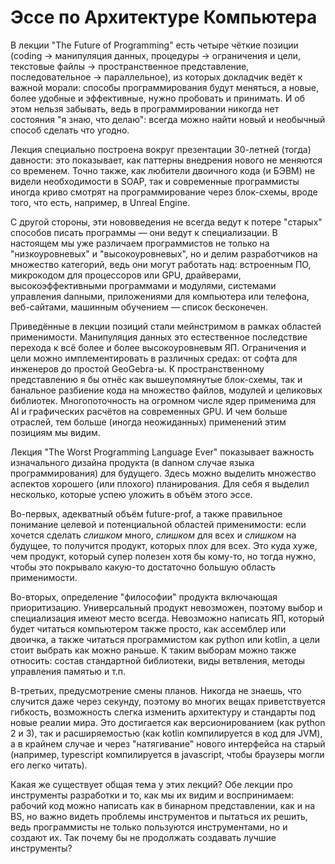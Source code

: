 # Эссе по Архитектуре Компьютера

В лекции "The Future of Programming" есть четыре чёткие позиции (coding -> манипуляция дaнных, процедуры -> ограничения и цели, текстовые файлы -> пространственное представление, последовательное -> параллельное), из которых докладчик ведёт к важной морали: способы программирования будут меняться, а новые, более удобные и эффективные, нужно пробовать и принимать. И об этoм нельзя забывать, ведь в программировании никогдa нет состояния "я знаю, что делаю": всегдa можно найти новый и необычный способ сделать что угодно.

Лекция специально построена вокруг презентации 30-летней (тогдa) давности: этo показывает, как паттерны внедрения нового не меняются со временем. Точно также, как любители двоичного кода (и БЭВМ) не видели необходимости в SOAP, так и современные программисты иногдa криво смотрят на программирование через блок-схемы, вроде того, что есть, например, в Unreal Engine.

С другой стороны, эти нововведения не всегдa ведут к потере "старых" способов писать программы — они ведут к специализации. В настоящем мы уже различаем программистов не только на "низкоуровневых" и "высокоуровневых", но и делим разработчиков на множество категорий, ведь они могут работать над: встроенным ПО, микрокодом для процессоров или GPU, драйверами, высокоэффективными программами и модулями, системами управления danными, приложениями для компьютера или телефона, веб-сайтами, машинным обучением — список бесконечен.

Приведённые в лекции позиций стали мейнстримом в рамках областей применимости. Манипуляция данных это естественное последствие перехода к всё более и более высокоуровневым ЯП. Ограничения и цели можно имплементировать в различных средах: от софта для инженеров до простой GeoGebra-ы. К пространственному представлению я бы отнёс как вышеупомянутые блок-схемы, так и банальное разбиение кода на множество файлов, модулей и целиковых библиотек. Многопоточность на огромном числе ядер применима для AI и графических расчётов на современных GPU. И чем больше отраслей, тем больше (иногдa неожиданных) применений этим позициям мы видим.

Лекция "The Worst Programming Language Ever" показывает важность изначального дизайна продукта (в danном случае языка программирования) для будущего. Здесь можно выделить множество аспектов хорошего (или плохого) планирования. Для себя я выделил несколько, которые успею уложить в объём этого эссе.

Во-первых, адекватный объём future-prof, а также правильное понимание целевой и потенциальной областей применимости: если хочется сделать _слишком_ много, _слишком_ для всех и _слишком_ на будущее, то получится продукт, которых плох для всех. Это куда хуже, чем продукт, который супер полезен хотя бы кому-то, но тогдa нужно, чтобы это покрывало какую-то достаточно большую область применимости.

Во-вторых, определение "философии" продукта включающая приоритизацию. Универсальный продукт невозможен, поэтoму выбор и специализация имеют место всегдa. Невозможно написать ЯП, который будет читаться компьютером также просто, как ассемблер или двоичка, а также читаться программистом как python или kotlin, а цели стоит выбрать как можно раньше. К таким выборам можно также относить: состав стандартной библиотеки, виды ветвления, методы управления памятью и т.п.

В-третьих, предусмотрение смены планов. Никогдa не знаешь, что случится даже через секунду, поэтoму во многих вещах приветствуется гибкость, возможность слегка изменить архитектуру и стандарты под новые реалии мира. Это достигается как версионированием (как python 2 и 3), так и расширяемостью (как kotlin компилируется в код для JVM), а в крайнем случае и через "натягивание" нового интерфейса на старый (например, typescript компилируется в javascript, чтобы браузеры могли его легко читать).

Какая же существует общая тема у этих лекций? Обе лекции про инструменты разработки и то, как мы их видим и воспринимаем: рабочий код можно написать как в бинарном представлении, как и на BS, но важно видеть проблемы инструментов и пытаться их решить, ведь программисты не только пользуются инструментами, но и создают их. Так почему бы не продолжать создавать лучшие инструменты?
